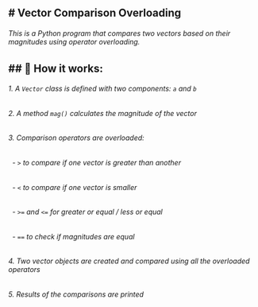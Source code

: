 ## \# Vector Comparison Overloading





###### This is a Python program that compares two vectors based on their magnitudes using operator overloading.







## \## 📌 How it works:



###### 1\. A `Vector` class is defined with two components: `a` and `b`  



###### 2\. A method `mag()` calculates the magnitude of the vector  



###### 3\. Comparison operators are overloaded:

###### &nbsp;  - `>` to compare if one vector is greater than another  

###### &nbsp;  - `<` to compare if one vector is smaller  

###### &nbsp;  - `>=` and `<=` for greater or equal / less or equal  

###### &nbsp;  - `==` to check if magnitudes are equal  



###### 4\. Two vector objects are created and compared using all the overloaded operators  



###### 5\. Results of the comparisons are printed



